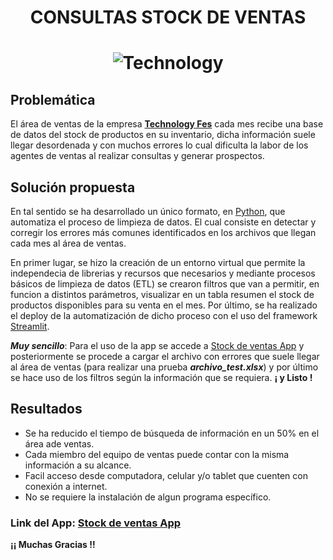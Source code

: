 # <p align="center">**CONSULTAS STOCK DE VENTAS**<p> <h1 align="center">![Technology](https://github.com/Yoelcaro14/Stock-ventas-TechnologyFess/blob/main/TechFs.PNG)</h1>

## Problemática

El área de ventas de la empresa **[Technology Fes](https://technologyfes.com/)** cada mes recibe una base de datos del stock de productos en su inventario, 
dicha información suele llegar desordenada y con muchos errores lo cual dificulta la labor de los agentes de ventas al realizar consultas y generar prospectos.

## Solución propuesta

En tal sentido se ha desarrollado un único formato, en [Python](https://www.python.org/), que automatiza el proceso de limpieza de datos. El cual consiste en
detectar y corregir los errores más comunes identificados en los archivos que llegan cada mes al área de ventas.

En primer lugar, se hizo la creación de un entorno virtual que permite la independecia de librerias y recursos que necesarios y mediante procesos básicos de limpieza de datos (ETL) se crearon filtros que van a permitir, en funcion a distintos parámetros, visualizar en un tabla resumen el stock de productos disponibles para su venta en el mes. Por último, se ha realizado el deploy de la automatización de dicho proceso con el uso del framework [Streamlit](https://streamlit.io/).

 ***Muy sencillo***: Para el uso de la app se accede a [Stock de ventas App](https://yoelcaro14-consultas--laptos-app-9tn4pr.streamlit.app/) y posteriormente se procede a cargar el archivo con errores que suele llegar al área de ventas (para realizar una prueba ***archivo_test.xlsx***) y por último se hace uso de los filtros según la información que se requiera. **¡ y Listo !**

## Resultados

 * Se ha reducido el tiempo de búsqueda de información en un 50% en el área ade ventas.
 * Cada miembro del equipo de ventas puede contar con la misma información a su alcance.
 * Facil acceso desde computadora, celular y/o tablet que cuenten con conexión a internet.
 * No se requiere la instalación de algun programa específico.
 
  ### **Link del App**:  [Stock de ventas App](https://yoelcaro14-consultas--laptos-app-9tn4pr.streamlit.app/)
  
**¡¡ Muchas Gracias !!**
  
